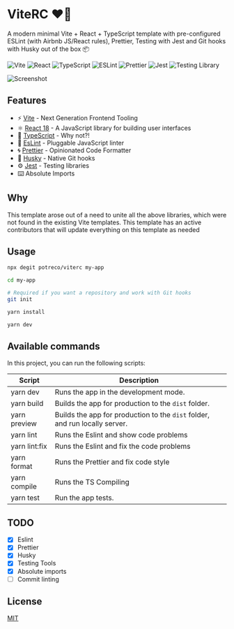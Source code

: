 # ViteRC ❤️‍🔥

A modern minimal Vite + React + TypeScript template with pre-configured ESLint (with Airbnb JS/React rules), Prettier, Testing with Jest and Git hooks with Husky out of the box 📦

![Vite](https://img.shields.io/badge/Vite-B73BFE?style=for-the-badge&logo=vite&logoColor=FFD62E)
![React](https://img.shields.io/badge/React-20232A?style=for-the-badge&logo=react&logoColor=61DAFB)
![TypeScript](https://img.shields.io/badge/TypeScript-007ACC?style=for-the-badge&logo=typescript&logoColor=white)
![ESLint](https://img.shields.io/badge/eslint-3A33D1?style=for-the-badge&logo=eslint&logoColor=white)
![Prettier](https://img.shields.io/badge/prettier-1A2C34?style=for-the-badge&logo=prettier&logoColor=F7BA3E)
![Jest](https://img.shields.io/badge/jest-C21325?style=for-the-badge&logo=jest&logoColor=white)
![Testing Library](https://img.shields.io/badge/testing%20library-E33332?style=for-the-badge&logo=testing-library&logoColor=white)

![Screenshot](https://i.imgur.com/4dpYsyG.png)

## Features

- ⚡️ [Vite](https://vitejs.dev/) - Next Generation Frontend Tooling
- ⚛️ [React 18](https://reactjs.org/) - A JavaScript library for building user interfaces
- 💎 [TypeScript](https://www.typescriptlang.org/) - Why not?!
- 🔨 [EsLint](https://eslint.org/) - Pluggable JavaScript linter
- 🌀 [Prettier](https://prettier.io) - Opinionated Code Formatter
- 🐺 [Husky](https://github.com/typicode/husky) - Native Git hooks
- ⚙️ [Jest](https://jestjs.io/) - Testing libraries
- ⌨️ Absolute Imports

## Why

This template arose out of a need to unite all the above libraries, which were not found in the existing Vite templates. This template has an active contributors that will update everything on this template as needed

## Usage

```bash
npx degit potreco/viterc my-app

cd my-app

# Required if you want a repository and work with Git hooks
git init

yarn install

yarn dev
```

## Available commands

<p>In this project, you can run the following scripts:</p>

| Script        | Description                                                                 |
| ------------- | --------------------------------------------------------------------------- |
| yarn dev      | Runs the app in the development mode.                                       |
| yarn build    | Builds the app for production to the `dist` folder.                         |
| yarn preview  | Builds the app for production to the `dist` folder, and run locally server. |
| yarn lint     | Runs the Eslint and show code problems                                      |
| yarn lint:fix | Runs the Eslint and fix the code problems                                   |
| yarn format   | Runs the Prettier and fix code style                                        |
| yarn compile  | Runs the TS Compiling                                                       |
| yarn test     | Run the app tests.                                                          |

## TODO

- [x] Eslint
- [x] Prettier
- [x] Husky
- [x] Testing Tools
- [x] Absolute imports
- [ ] Commit linting

## License

[MIT](https://choosealicense.com/licenses/mit/)
